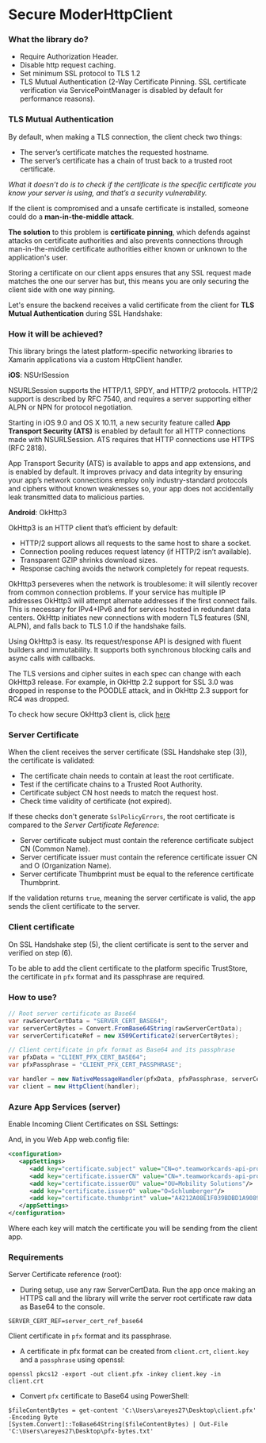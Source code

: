 # Secure ModerHttpClient

### What the library do?

- Require Authorization Header.
- Disable http request caching.
- Set minimum SSL protocol to TLS 1.2
- TLS Mutual Authentication (2-Way Certificate Pinning. SSL certificate verification via ServicePointManager is disabled by default for performance reasons).

### TLS Mutual Authentication
 
By default, when making a TLS connection, the client check two things:
 
- The server’s certificate matches the requested hostname.
- The server’s certificate has a chain of trust back to a trusted root certificate.
 
_What it doesn’t do is to check if the certificate is the specific certificate you know your server is using, and that’s a security vulnerability._
 
If the client is compromised and a unsafe certificate is installed, someone could do a **man-in-the-middle attack**.
 
**The solution** to this problem is **certificate pinning**, which defends against attacks on certificate authorities and also prevents connections through man-in-the-middle certificate authorities either known or unknown to the application's user.

Storing a certificate on our client apps ensures that any SSL request made matches the one our server has but, this means you are only securing the client side with one way pinning.

Let's ensure the backend receives a valid certificate from the client for **TLS Mutual Authentication** during SSL Handshake:


 
### How it will be achieved?

This library brings the latest platform-specific networking libraries to Xamarin applications via a custom HttpClient handler.
 
**iOS**: NSUrlSession
 
NSURLSession supports the HTTP/1.1, SPDY, and HTTP/2 protocols. HTTP/2 support is described by RFC 7540, and requires a server supporting either ALPN or NPN for protocol negotiation.

Starting in iOS 9.0 and OS X 10.11, a new security feature called **App Transport Security (ATS)** is enabled by default for all HTTP connections made with NSURLSession. ATS requires that HTTP connections use HTTPS (RFC 2818).
 
App Transport Security (ATS) is available to apps and app extensions, and is enabled by default. It improves privacy and data integrity by ensuring your app’s network connections employ only industry-standard protocols and ciphers without known weaknesses so, your app does not accidentally leak transmitted data to malicious parties.
 
**Android**: OkHttp3

OkHttp3 is an HTTP client that’s efficient by default:

- HTTP/2 support allows all requests to the same host to share a socket.
- Connection pooling reduces request latency (if HTTP/2 isn’t available).
- Transparent GZIP shrinks download sizes.
- Response caching avoids the network completely for repeat requests.

OkHttp3 perseveres when the network is troublesome: it will silently recover from common connection problems. If your service has multiple IP addresses OkHttp3 will attempt alternate addresses if the first connect fails. This is necessary for IPv4+IPv6 and for services hosted in redundant data centers. OkHttp initiates new connections with modern TLS features (SNI, ALPN), and falls back to TLS 1.0 if the handshake fails.

Using OkHttp3 is easy. Its request/response API is designed with fluent builders and immutability. It supports both synchronous blocking calls and async calls with callbacks.
 
The TLS versions and cipher suites in each spec can change with each OkHttp3 release. For example, in OkHttp 2.2 support for SSL 3.0 was dropped in response to the POODLE attack, and in OkHttp 2.3 support for RC4 was dropped.

To check how secure OkHttp3 client is, click [here](https://www.cvedetails.com/vulnerability-list/vendor_id-17165/product_id-41238/Squareup-Okhttp3.html)

### Server Certificate

When the client receives the server certificate (SSL Handshake step (3)), the certificate is validated:

- The certificate chain needs to contain at least the root certificate.
- Test if the certificate chains to a Trusted Root Authority.
- Certificate subject CN host needs to match the request host.
- Check time validity of certificate (not expired).

If these checks don't generate ```SslPolicyErrors```, the root certificate is compared to the _Server Certificate Reference_:

- Server certificate subject must contain the reference certificate subject CN (Common Name).
- Server certificate issuer must contain the reference certificate issuer CN and O (Organization Name).
- Server certificate Thumbprint must be equal to the reference certificate Thumbprint.

If the validation returns ```true```, meaning the server certificate is valid, the app sends the client certificate to the server.

### Client certificate

On SSL Handshake step (5), the client certificate is sent to the server and verified on step (6).

To be able to add the client certificate to the platform specific TrustStore, the certificate in ```pfx``` format and its passphrase are required.

### How to use?

```cs
// Root server certificate as Base64
var rawServerCertData = "SERVER_CERT_BASE64";
var serverCertBytes = Convert.FromBase64String(rawServerCertData);
var serverCertificateRef = new X509Certificate2(serverCertBytes);

// Client certificate in pfx format as Base64 and its passphrase
var pfxData = "CLIENT_PFX_CERT_BASE64";
var pfxPassphrase = "CLIENT_PFX_CERT_PASSPHRASE";

var handler = new NativeMessageHandler(pfxData, pfxPassphrase, serverCertificateRef);
var client = new HttpClient(handler);
```

### Azure App Services (server)

Enable Incoming Client Certificates on SSL Settings:



And, in you Web App web.config file:

```xml
<configuration>
   <appSettings>
      <add key="certificate.subject" value="CN=o*.teamworkcards-api-prod.p.azurewebsites.net"/>
      <add key="certificate.issuerCN" value="CN=*.teamworkcards-api-prod.p.azurewebsites.net"/>
      <add key="certificate.issuerOU" value="OU=Mobility Solutions"/>
      <add key="certificate.issuerO" value="O=Schlumberger"/>
      <add key="certificate.thumbprint" value="A4212A08E1F039BDBD1A908999C99A61F0E5883A"/> 
   </appSettings>
</configuration>
```

Where each key will match the certificate you will be sending from the client app.

### Requirements

Server Certificate reference (root):

- During setup, use any raw ServerCertData. Run the app once making an HTTPS call and the library will write the server root certificate raw data as Base64 to the console.

```
SERVER_CERT_REF=server_cert_ref_base64
```

Client certificate in ```pfx``` format and its passphrase.

- A certificate in pfx format can be created from ```client.crt```, ```client.key``` and a ```passphrase``` using openssl:

```
openssl pkcs12 -export -out client.pfx -inkey client.key -in client.crt
```

- Convert ```pfx``` certificate to Base64 using PowerShell:

```
$fileContentBytes = get-content 'C:\Users\areyes27\Desktop\client.pfx' -Encoding Byte
[System.Convert]::ToBase64String($fileContentBytes) | Out-File 'C:\Users\areyes27\Desktop\pfx-bytes.txt'
```
